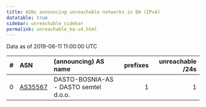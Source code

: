 ```yaml
---
title: ASNs announcing unreachable networks in BA (IPv4)
datatable: true
sidebar: unreachable_sidebar
permalink: unreachable_ba-v4.html
---
```


Data as of 2019-08-11 11:00:00 UTC


<div class="datatable-begin"></div>

|   # | ASN                                    | (announcing) AS name                  |   prefixes |   unreachable /24s |
|----:|:---------------------------------------|:--------------------------------------|-----------:|-------------------:|
|   0 | [AS35567](unreachable_AS35567-v4.html) | DASTO-BOSNIA-AS - DASTO semtel d.o.o. |          1 |                  1 |

<div class="datatable-end"></div>